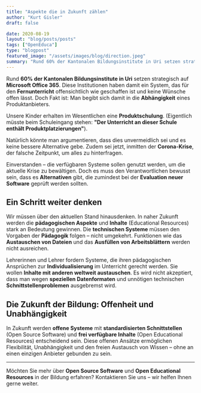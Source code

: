 ```yaml
---
title: "Aspekte die in Zukunft zählen"
author: "Kurt Gisler"
draft: false

date: 2020-08-19
layout: "blog/posts/posts"
tags: ["OpenEduca"]
type: "blogpost"
featured_image: "/assets/images/blog/direction.jpeg"
summary: "Rund 60% der Kantonalen Bildungsinstitute in Uri setzen strategisch auf Microsoft Office 365. Diese Institutionen haben damit ein System, das für den Fernunterricht offensichtlich wie geschaffen ist u..."
---
```


Rund **60% der Kantonalen Bildungsinstitute in Uri** setzen strategisch auf **Microsoft Office 365**. Diese Institutionen haben damit ein System, das für den **Fernunterricht** offensichtlich wie geschaffen ist und keine Wünsche offen lässt. Doch Fakt ist: Man begibt sich damit in die **Abhängigkeit** eines Produktanbieters.

Unsere Kinder erhalten im Wesentlichen eine **Produktschulung**. (Eigentlich müsste beim Schuleingang stehen: **"Der Unterricht an dieser Schule enthält Produktplatzierungen"**).

Natürlich könnte man argumentieren, dass dies unvermeidlich sei und es keine bessere Alternative gebe. Zudem sei jetzt, inmitten der **Corona-Krise**, der falsche Zeitpunkt, um alles zu hinterfragen.

Einverstanden – die verfügbaren Systeme sollen genutzt werden, um die aktuelle Krise zu bewältigen. Doch es muss den Verantwortlichen bewusst sein, dass es **Alternativen** gibt, die zumindest bei der **Evaluation neuer Software** geprüft werden sollten.

## Ein Schritt weiter denken

Wir müssen über den aktuellen Stand hinausdenken. In naher Zukunft werden die **pädagogischen Aspekte** und **Inhalte** (Educational Resources) stark an Bedeutung gewinnen. Die **technischen Systeme** müssen den Vorgaben der **Pädagogik** folgen – nicht umgekehrt. Funktionen wie das **Austauschen von Dateien** und das **Ausfüllen von Arbeitsblättern** werden nicht ausreichen.

Lehrerinnen und Lehrer fordern Systeme, die ihren pädagogischen Ansprüchen zur **Individualisierung** im Unterricht gerecht werden. Sie wollen **Inhalte mit anderen weltweit austauschen**. Es wird nicht akzeptiert, dass man wegen **speziellen Datenformaten** und unnötigen technischen **Schnittstellenproblemen** ausgebremst wird.

## Die Zukunft der Bildung: Offenheit und Unabhängigkeit

In Zukunft werden **offene Systeme** mit **standardisierten Schnittstellen** (Open Source Software) und **frei verfügbare Inhalte** (Open Educational Resources) entscheidend sein. Diese offenen Ansätze ermöglichen Flexibilität, Unabhängigkeit und den freien Austausch von Wissen – ohne an einen einzigen Anbieter gebunden zu sein.

---

Möchten Sie mehr über **Open Source Software** und **Open Educational Resources** in der Bildung erfahren? Kontaktieren Sie uns – wir helfen Ihnen gerne weiter.
